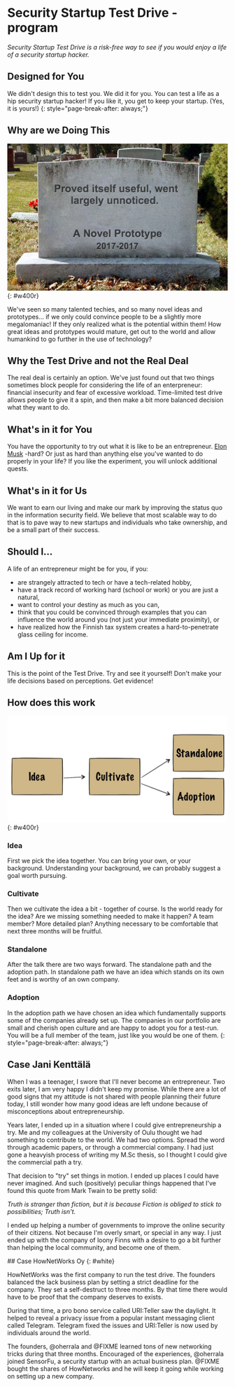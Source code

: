 ---
---
<!-- markdownlint-disable MD041-->
<!-- markdownlint-disable MD033-->
<!-- markdownlint-disable MD026-->

# Security Startup Test Drive -program

*Security Startup Test Drive is a risk-free way to see if you
would enjoy a life of a security startup hacker.*

## Designed for You

We didn't design this to test you. We did it for you. You can test
a life as a hip security startup hacker! If you like it, you get to keep
your startup. (Yes, it is yours!)
{: style="page-break-after: always;"}

## Why are we Doing This

![Prototype](img/prototype.png){: #w400r}

We've seen so many talented techies, and so many novel ideas and
prototypes... if we only could convince people to be a slightly more
megalomaniac! If they only realized what is the potential within them!
How great ideas and prototypes would mature, get out to the world and
allow humankind to go further in the use of technology?

## Why the Test Drive and not the Real Deal

The real deal is certainly an option. We've just found out that two
things sometimes block people for considering the life of an enterpreneur:
financial insecurity and fear of excessive workload. Time-limited test drive
allows people to give it a spin, and then make a bit more balanced decision
what they want to do.

<div markdown="1" class="container bg-dark">

## What's in it for You

You have the opportunity to try out what it is like to be an entrepreneur.
[Elon Musk](https://en.wikipedia.org/wiki/Elon_Musk) -hard? Or just as hard
than anything else you've wanted to do properly in your life? If you like
the experiment, you will unlock additional quests.

## What's in it for Us

We want to earn our living and make our mark by improving the status quo in the
information security field. We believe that most scalable way to do that is to
pave way to new startups and individuals who take ownership, and be a small part of their success.

## Should I...

A life of an entrepreneur might be for you, if you:

* are strangely attracted to tech or have a tech-related hobby,
* have a track record of working hard (school or work) or you are just a
  natural,
* want to control your destiny as much as you can,
* think that you could be convinced through examples
  that you can influence the world around you (not just
  your immediate proximity), or
* have realized how the Finnish tax system creates
  a hard-to-penetrate glass ceiling for income.

## Am I Up for it

This is the point of the Test Drive. Try and see it yourself!
Don't make your life decisions based on perceptions. Get evidence!
</div>

<div markdown="1" class="container">

## How does this work

![Flow](img/idea.png){: #w400r}
### Idea

First we pick the idea together. You can bring your own, or your background. Understanding your background, we can probably suggest a goal worth pursuing.

### Cultivate

Then we cultivate the idea a bit - together of course.
Is the world ready for the idea?
Are we missing something needed to make it happen?
A team member? More detailed plan? Anything necessary
to be comfortable that next three months will be fruitful.

### Standalone

After the talk there are two ways forward. The standalone path and the
adoption path. In standalone path we have an idea which stands on
its own feet and is worthy of an own company. 

### Adoption

In the adoption path we have
chosen an idea which fundamentally supports some of the companies already
set up. The companies in our portfolio are small and cherish open
culture and are happy to adopt you for a test-run. You will be a full
member of the team, just like you would be one of them.
{: style="page-break-after: always;"}
</div>

<div markdown="1" class="container bg-jani">

## Case Jani Kenttälä

When I was a teenager, I swore that I'll never become an entrepreneur.
Two exits later, I am very happy I didn't keep my promise.
While there are a lot of good signs that my attitude is not shared
with people planning their future today, I still wonder how many
good ideas are left undone because of misconceptions about entrepreneurship.

Years later, I ended up in a situation where I could
give entrepreneurship a try. Me and my colleagues at the University of Oulu
thought we had something to contribute to the world. We had
two options. Spread the word through academic papers, or
through a commercial company. I had just gone a heavyish process of writing my
M.Sc thesis, so I thought I could give the commercial path a try.

That decision to "try" set things in motion.
I ended up places I could have never imagined. And such (positively) peculiar
things happened that I've found this quote from Mark Twain to be pretty solid:

*Truth is stranger than fiction, but it is because Fiction is obliged to
stick to possibilities; Truth isn't.*

I ended up helping a number of governments to improve the online security of
their citizens. Not because I'm overly smart, or special in any way.
I just ended up with the company of loony Finns with a desire to go a bit
further than helping the local community, and become one of them.
</div>
## Case HowNetWorks Oy
{: #white}

HowNetWorks was the first company to run the test drive.
The founders balanced the lack business plan by
setting a strict deadline for the company. They set a self-destruct to
three months. By that time there would have to be proof that the company
deserves to exists.

During that time, a pro bono service called URI:Teller saw the daylight.
It helped to reveal a privacy issue from a popular instant messaging client
called Telegram. Telegram fixed the issues and URI:Teller is now used by
individuals around the world.

The founders, @oherrala and @FIXME learned tons of new networking tricks
during that three months. Encouraged of the experiences, @oherrala joined
SensorFu, a security startup with an actual business plan.
@FIXME bought the shares of HowNetworks and he will keep it going
while working on setting up a new company.
</div>

<!-- markdownlint-enable MD041-->
<!-- markdownlint-enable MD033-->
<!-- markdownlint-enable MD026-->
